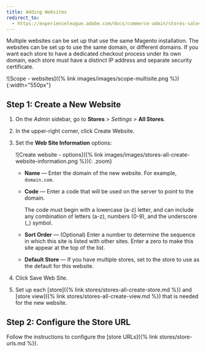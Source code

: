 ```yaml
---
title: Adding Websites
redirect_to:
  - https://experienceleague.adobe.com/docs/commerce-admin/stores-sales/site-store/stores.html#add-websites
---
```


Multiple websites can be set up that use the same Magento installation. The websites can be set up to use the same domain, or different domains. If you want each store to have a dedicated checkout process under its own domain, each store must have a distinct IP address and separate security certificate.

![Scope - websites]({% link images/images/scope-multisite.png %}){:width="550px"}

## Step 1: Create a New Website

1. On the _Admin_ sidebar, go to **Stores** > _Settings_ > **All Stores**.

1. In the upper-right corner, click <span class="btn">Create Website</span>.

1. Set the **Web Site Information** options:

    ![Create website - options]({% link images/images/stores-all-create-website-information.png %}){: .zoom}

    - **Name** — Enter the domain of the new website. For example, `domain.com`.

    - **Code** — Enter a code that will be used on the server to point to the domain.

        The code must begin with a lowercase (a-z) letter, and can include any combination of letters (a-z), numbers (0-9), and the underscore (_) symbol.

    - **Sort Order** — (Optional) Enter a number to determine the sequence in which this site is listed with other sites. Enter a zero to make this site appear at the top of the list.

    - **Default Store** — If you have multiple stores, set to the store to use as the default for this website.

1. Click <span class="btn">Save Web Site</span>.

1. Set up each [store]({% link stores/stores-all-create-store.md %}) and [store view]({% link stores/stores-all-create-view.md %}) that is needed for the new website.

## Step 2: Configure the Store URL

Follow the instructions to configure the [store URLs]({% link stores/store-urls.md %}).
